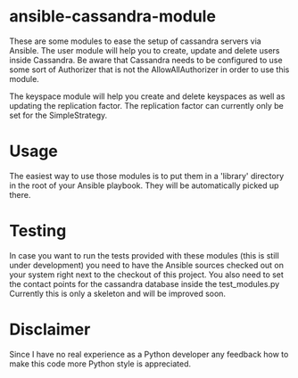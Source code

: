 # ansible-cassandra-module
These are some modules to ease the setup of cassandra servers via Ansible.
The user module will help you to create, update and delete users inside Cassandra.
Be aware that Cassandra needs to be configured to use some sort of
Authorizer that is not the AllowAllAuthorizer in order to use this module.

The keyspace module will help you create and delete keyspaces as well as
updating the replication factor. The replication factor can currently
only be set for the SimpleStrategy.

# Usage
The easiest way to use those modules is to put them in a 'library' directory
in the root of your Ansible playbook. They will be automatically picked up there.

# Testing
In case you want to run the tests provided with these modules (this is still under development)
you need to have the Ansible sources checked out on your system right next to the checkout of this
project. You also need to set the contact points for the cassandra database inside the test_modules.py
Currently this is only a skeleton and will be improved soon.

# Disclaimer
Since I have no real experience as a Python developer any feedback how to
make this code more Python style is appreciated.
